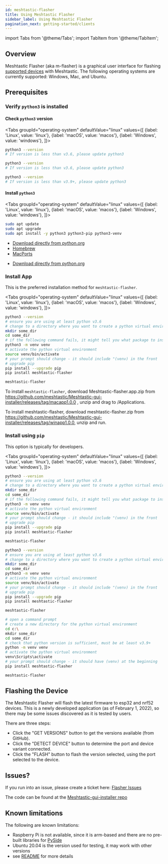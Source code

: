 ```yaml
---
id: meshtastic-flasher
title: Using Meshtastic Flasher
sidebar_label: Using Meshtastic Flasher
pagination_next: getting-started/clients
---
```


import Tabs from '@theme/Tabs';
import TabItem from '@theme/TabItem';

## Overview

Meshtastic Flasher (aka m-flasher) is a graphical user interface for flashing [supported devices](/docs/hardware) with Meshtastic.
The following operating systems are currently supported: Windows, Mac, and Ubuntu.

## Prerequisites

### Verify `python3` is installed

#### Check `python3` version

<Tabs
groupId="operating-system"
defaultValue="linux"
values={[
{label: 'Linux', value: 'linux'},
{label: 'macOS', value: 'macos'},
{label: 'Windows', value: 'windows'},
]}>
<TabItem value="linux">

```bash title="Check python3 version"
python3 --version
# If version is less than v3.6, please update python3
```

</TabItem>
<TabItem value="macos">

```bash title="Check python3 version"
python3 --version
# If version is less than v3.6, please update python3
```

</TabItem>
<TabItem value="windows">

```bash title="Check python3 version"
python3 --version
# If version is less than v3.9+, please update python3
```

</TabItem>
</Tabs>

#### Install `python3`

<Tabs
groupId="operating-system"
defaultValue="linux"
values={[
{label: 'Linux', value: 'linux'},
{label: 'macOS', value: 'macos'},
{label: 'Windows', value: 'windows'},
]}>
<TabItem value="linux">

```bash title="Install python3, pip, and venv"
sudo apt update
sudo apt upgrade
sudo apt install -y python3 python3-pip python3-venv
```

</TabItem>
<TabItem value="macos">

- [Download directly from python.org](https://www.python.org/downloads/macos/)
- [Homebrew](https://brew.sh/)
- [MacPorts](https://www.macports.org/)

</TabItem>
<TabItem value="windows">

- [Download directly from python.org](https://www.python.org/downloads/windows/)

</TabItem>
</Tabs>

### Install App

This is the preferred installation method for `meshtastic-flasher`.

<Tabs
groupId="operating-system"
defaultValue="linux"
values={[
{label: 'Linux', value: 'linux'},
{label: 'macOS', value: 'macos'},
{label: 'Windows', value: 'windows'},
]}>
<TabItem value="linux">

```bash title="Install Meshtastic Flasher"
python3 --version
# ensure you are using at least python v3.6
# change to a directory where you want to create a python virtual environment
mkdir some_dir
cd some_dir
# if the following command fails, it might tell you what package to install
python3 -m venv venv
# activate the python virtual environment
source venv/bin/activate
# your prompt should change - it should include "(venv) in the front
# upgrade pip
pip install --upgrade pip
pip install meshtastic-flasher
```

```bash title="Running Meshtastic Flasher"
meshtastic-flasher
```

</TabItem>
<TabItem value="macos">

To install `meshtastic-flasher`, download Meshtastic-flasher.app.zip from https://github.com/meshtastic/Meshtastic-gui-installer/releases/tag/macapp1.0.0 , unzip and drag to /Applications.

</TabItem>
<TabItem value="windows">

To install meshtastic-flasher, download meshtastic-flasher.zip from https://github.com/meshtastic/Meshtastic-gui-installer/releases/tag/winapp1.0.0, unzip and run.


</TabItem>
</Tabs>

### Install using `pip`

This option is typically for developers.

<Tabs
groupId="operating-system"
defaultValue="linux"
values={[
{label: 'Linux', value: 'linux'},
{label: 'macOS', value: 'macos'},
{label: 'Windows', value: 'windows'},
]}>
<TabItem value="linux">

```bash title="Install Meshtastic Flasher"
python3 --version
# ensure you are using at least python v3.6
# change to a directory where you want to create a python virtual environment
mkdir some_dir
cd some_dir
# if the following command fails, it might tell you what package to install
python3 -m venv venv
# activate the python virtual environment
source venv/bin/activate
# your prompt should change - it should include "(venv) in the front
# upgrade pip
pip install --upgrade pip
pip install meshtastic-flasher
```

```bash title="Running Meshtastic Flasher"
meshtastic-flasher
```

  </TabItem>
  <TabItem value="macos">

```bash title="Install Meshtastic Flasher"
python3 --version
# ensure you are using at least python v3.6
# change to a directory where you want to create a python virtual environment
mkdir some_dir
cd some_dir
python3 -m venv venv
# activate the python virtual environment
source venv/bin/activate
# your prompt should change - it should include "(venv) in the front
# upgrade pip
pip install --upgrade pip
pip install meshtastic-flasher
```

```bash title="Running Meshtastic Flasher"
meshtastic-flasher
```

  </TabItem>
  <TabItem value="windows">

```bash title="Install Meshtastic Flasher"
# open a command prompt
# create a new directory for the python virtual environment
cd c:\
mkdir some_dir
cd some_dir
# check that python version is sufficient, must be at least v3.9+
python -m venv venv
# activate the python virtual environment
venv\Scripts\activate
# your prompt should change - it should have (venv) at the beginning
pip install meshtastic-flasher
```

```bash title="Running Meshtastic Flasher"
meshtastic-flasher
```

  </TabItem>
</Tabs>

## Flashing the Device

The Meshtastic Flasher will flash the latest firmware to esp32 and nrf52 devices. This is a newly developed application (as of February 1, 2022), so there may be some issues discovered as it is tested by users.

There are three steps:

- Click the "GET VERSIONS" button to get the versions available (from GitHub).
- Click the "DETECT DEVICE" button to determine the port and device variant connected.
- Click the "FLASH" button to flash the version selected, using the port selected to the device.

## Issues?

If you run into an issue, please create a ticket here: [Flasher Issues](https://github.com/meshtastic/Meshtastic-gui-installer/issues)

The code can be found at the [Meshtastic-gui-installer repo](https://github.com/meshtastic/Meshtastic-gui-installer)

## Known limitations

The following are known limitations:

- Raspberry Pi is not available, since it is arm-based and there are no pre-built libraries for [PySide](https://wiki.qt.io/Qt_for_Python)
- Ubuntu 20.04 is the version used for testing, it may work with other versions
- see [README](https://github.com/meshtastic/Meshtastic-gui-installer/blob/master/README.md) for more details
